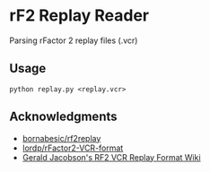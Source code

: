 # rF2 Replay Reader
Parsing rFactor 2 replay files (.vcr)

## Usage
```shell
python replay.py <replay.vcr>
```

## Acknowledgments
- [bornabesic/rf2replay](https://github.com/bornabesic/rf2replay)
- [lordp/rFactor2-VCR-format](https://github.com/lordp/rFactor2-VCR-format)
- [Gerald Jacobson's RF2 VCR Replay Format Wiki](https://rf2-vcr-replay-format.fandom.com/wiki/RF2_VCR_Replay_Format_Wiki)